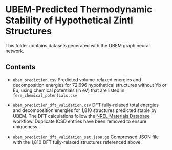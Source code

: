 # UBEM-Predicted Thermodynamic Stability of Hypothetical Zintl Structures

This folder contains datasets generated with the UBEM graph neural network.

## Contents
 
- `ubem_prediction.csv`
Predicted volume-relaxed energies and decomposition energies for 72,696 hypothetical structures without Yb or Eu, using chemical potentials (in eV) that are listed in `fere_chemical_potentials.csv`

- `ubem_prediction_dft_validation.csv`
DFT fully-relaxed total energies and decomposition energies for 1,810 structures predicted stable by UBEM. The DFT calculations follow the [NREL Materials Database](https://materials.nrel.gov) workflow. Duplicate ICSD entries have been removed to ensure uniqueness.

- `ubem_prediction_dft_validation_set.json.gz`
Compressed JSON file with the 1,810 DFT fully-relaxed structures referenced above. 

